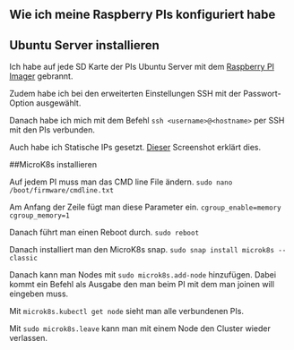 Wie ich meine Raspberry PIs konfiguriert habe
---
## Ubuntu Server installieren
Ich habe auf jede SD Karte der PIs Ubuntu Server mit dem [Raspberry PI Imager](https://www.raspberrypi.com/software/) gebrannt.

Zudem habe ich bei den erweiterten Einstellungen SSH mit der Passwort-Option ausgewählt.

Danach habe ich mich mit dem Befehl
`ssh <username>@<hostname>` per SSH mit den PIs verbunden.

Auch habe ich Statische IPs gesetzt. [Dieser](https://github.com/IljaBellin/Sportferienprojekt-Cluster/blob/main/StaticIPConfig.PNG) Screenshot erklärt dies.

##MicroK8s installieren

Auf jedem PI muss man das CMD line File ändern.
`sudo nano /boot/firmware/cmdline.txt`

Am Anfang der Zeile fügt man diese Parameter ein.
`cgroup_enable=memory cgroup_memory=1`

Danach führt man einen Reboot durch.
`sudo reboot`

Danach installiert man den MicroK8s snap.
`sudo snap install microk8s --classic`

Danach kann man Nodes mit
`sudo microk8s.add-node`
hinzufügen. Dabei kommt ein Befehl als Ausgabe den man beim PI mit dem man joinen will eingeben muss.

Mit `microk8s.kubectl get node` sieht man alle verbundenen PIs.

Mit `sudo microk8s.leave` kann man mit einem Node den Cluster wieder verlassen.
